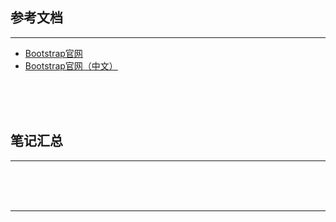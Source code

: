 ## 参考文档

---

* [Bootstrap官网](http://getbootstrap.com/)
* [Bootstrap官网（中文）](http://v3.bootcss.com/)



<br/><br/><br/>



## 笔记汇总

---





<br/><br/><br/>

---

